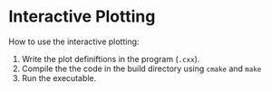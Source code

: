 # Interactive Plotting
How to use the interactive plotting:
1. Write the plot definiftions in the program (`.cxx`).
2. Compile the the code in the build directory using `cmake` and `make`
3. Run the executable.
